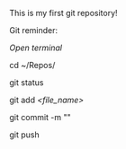This is my first git repository!



Git reminder:

*Open terminal*

cd ~/Repos/*<Repository Folder>*

git status

git add *<file_name>*

git commit -m "*<message for this commit>*"

git push